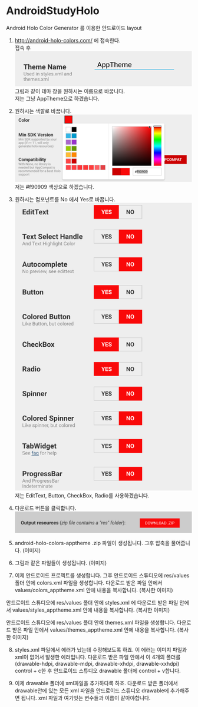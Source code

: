 # AndroidStudyHolo

Android Holo Color Generator 를 이용한 안드로이드 layout

1. http://android-holo-colors.com/ 에 접속한다. </br>
접속 후 </br>
![Alt Text](https://github.com/ChunggiLee/AndroidStudyHolo/blob/master/Theme%20Name.png) </br>
그림과 같이 테마 창을 원하시는 이름으로 바꿉니다.</br>
저는 그냥 AppTheme으로 하겠습니다.

2. 원하시는 색깔로 바꿉니다.</br>
![Alt Text](https://github.com/ChunggiLee/AndroidStudyHolo/blob/master/Select%20Color.png) </br>
저는 #f90909 색상으로 하겠습니다.</br>

3. 원하시는 컴포넌트를 No 에서 Yes로 바꿉니다. </br>
![Alt Text](https://github.com/ChunggiLee/AndroidStudyHolo/blob/master/Check%20Component.png) </br>
저는 EditText, Button, CheckBox, Radio를 사용하겠습니다. </br>

4. 다운로드 버튼을 클릭합니다.</br>
![Alt Text](https://github.com/ChunggiLee/AndroidStudyHolo/blob/master/Download.png) </br>

5. android-holo-colors-apptheme .zip 파일이 생성됩니다. 그후 압축을 풀어줍니다.
(이미지)

6. 그림과 같은 파일들이 생성됩니다.
(이미지)

7. 이제 안드로이드 프로젝트를 생성합니다.
그후 안드로이드 스튜디오에 res/values 폴더 안에 colors.xml 파일을 생성합니다.
다운로드 받은 파일 안에서 values/colors_apptheme.xml 안에 내용을 복사합니다.
(복사한 이미지)

안드로이드 스튜디오에 res/values 폴더 안에 styles.xml 에 다운로드 받은 파일 안에서 values/styles_apptheme.xml 안에 내용을 복사합니다.
(복사한 이미지)

안드로이드 스튜디오에 res/values 폴더 안에 themes.xml 파일을 생성합니다.
다운로드 받은 파일 안에서 values/themes_apptheme.xml 안에 내용을 복사합니다.
(복사한 이미지)

8. styles.xml 파일에서 에러가 났는데 수정해보도록 하죠.
이 에러는 이미지 파일과 xml이 없어서 발생한 에러입니다.
다운로드 받은 파일 안에서 이 4개의 폴더를 (drawable-hdpi, drawable-mdpi, drawable-xhdpi, drawable-xxhdpi) control + c한 후 안드로이드 스튜디오 drawable 폴더에 control + v합니다.

9. 이제 drawable 폴더에 xml파일을 추가하다록 하죠.
다운로드 받은 폴더에서 drawable안에 있는 모든 xml 파일을 안드로이드 스튜디오 drawable에 추가해주면 됩니다.
xml 파일과 여기잇는 변수들과 이름이 같아야합니다.


